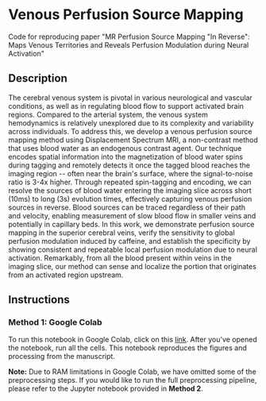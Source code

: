 # Venous Perfusion Source Mapping
Code for reproducing paper "MR Perfusion Source Mapping "In Reverse": Maps Venous Territories and Reveals Perfusion Modulation during Neural Activation"

## Description

The cerebral venous system is pivotal in various neurological and vascular conditions, as well as in regulating blood flow to support activated brain regions. Compared to the arterial system, the venous system hemodynamics is relatively unexplored due to its complexity and variability across individuals. To address this, we develop a venous perfusion source mapping method using Displacement Spectrum MRI, a non-contrast method that uses blood water as an endogenous contrast agent. Our technique encodes spatial information into the magnetization of blood water spins during tagging and remotely detects it once the tagged blood reaches the imaging region -- often near the brain's surface, where the signal-to-noise ratio is 3-4x higher. Through repeated spin-tagging and encoding, we can resolve the sources of blood water entering the imaging slice across short (10ms) to long (3s) evolution times, effectively capturing venous perfusion sources in reverse. Blood sources can be traced regardless of their path and velocity, enabling measurement of slow blood flow in smaller veins and potentially in capillary beds. In this work, we demonstrate perfusion source mapping in the superior cerebral veins, verify the sensitivity to global perfusion modulation induced by caffeine, and establish the specificity by showing consistent and repeatable local perfusion modulation due to neural activation. Remarkably, from all the blood present within veins in the imaging slice, our method can sense and localize the portion that originates from an activated region upstream.

## Instructions

### Method 1: Google Colab
To run this notebook in Google Colab, click on this [link](https://colab.research.google.com/drive/1qvfOsakORVPUA9h76S0JtxyM9qzfk8lL?usp=sharing). After you've opened the notebook, run all the cells. This notebook reproduces the figures and processing from the manuscript. 

**Note:** Due to RAM limitations in Google Colab, we have omitted some of the preprocessing steps. If you would like to run the full preprocessing pipeline, please refer to the Jupyter notebook provided in **Method 2**.

